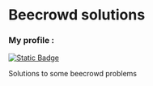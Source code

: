 # Beecrowd solutions
### My profile :

[![Static Badge](https://img.shields.io/badge/beecrowd-yellow?style=for-the-badge&color=purple)](https://judge.beecrowd.com/pt/profile/891212)




Solutions to some beecrowd problems
